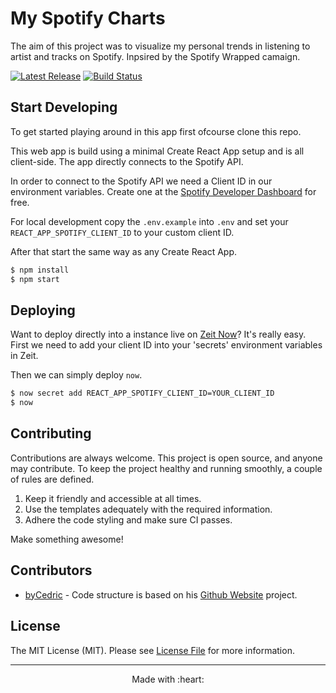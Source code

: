 # My Spotify Charts

The aim of this project was to visualize my personal trends in listening to artist and tracks on Spotify. Inpsired by the Spotify Wrapped camaign.

[![Latest Release](https://img.shields.io/github/release/ItsWendell/my-spotify-charts/all.svg?style=flat-square)](https://github.com/ItsWendell/my-spotify-chartsreleases)
[![Build Status](https://img.shields.io/travis/com/ItsWendell/my-spotify-charts/develop.svg?style=flat-square)](https://travis-ci.com/ItsWendell/my-spotify-charts)

## Start Developing

To get started playing around in this app first ofcourse clone this repo. 

This web app is build using a minimal Create React App setup and is all client-side. The app directly connects to the Spotify API. 

In order to connect to the Spotify API we need a Client ID in our environment variables. Create one at the [Spotify Developer Dashboard](https://developer.spotify.com/dashboard/) for free.

For local development copy the `.env.example` into `.env` and set your `REACT_APP_SPOTIFY_CLIENT_ID` to your custom client ID.

After that start the same way as any Create React App.

```bash
$ npm install
$ npm start
```

## Deploying

Want to deploy directly into a instance live on [Zeit Now](https://zeit.co/now)? It's really easy. First we need to add your client ID into your 'secrets' environment variables in Zeit.

Then we can simply deploy `now`.

```bash
$ now secret add REACT_APP_SPOTIFY_CLIENT_ID=YOUR_CLIENT_ID
$ now
```

## Contributing

Contributions are always welcome.
This project is open source, and anyone may contribute.
To keep the project healthy and running smoothly, a couple of rules are defined.

1. Keep it friendly and accessible at all times.
2. Use the templates adequately with the required information.
3. Adhere the code styling and make sure CI passes.

Make something awesome!

## Contributors

* [byCedric](https://github.com/byCedric) - Code structure is based on his [Github Website](https://github.com/byCedric/GitHub-Website) project.

## License

The MIT License (MIT). Please see [License File](LICENSE.md) for more information.

--- ---

<p align="center">
    Made with :heart:
</p>
